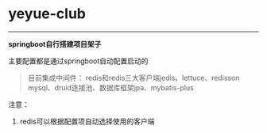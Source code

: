 # yeyue-club
***

**springboot自行搭建项目架子**

主要配置都是通过springboot自动配置启动的

> 目前集成中间件：
> redis和redis三大客户端jedis、lettuce、redisson
> mysql、druid连接池、数据库框架jpa、mybatis-plus

注意：
1.  redis可以根据配置项自动选择使用的客户端